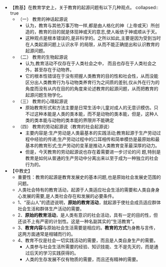 - 【教基】在教育学史上，关于教育的起源问题有以下几种观点。
  collapsed:: true
	- （一） 教育的神话起源说
		- 认为，教育与其他万事万物一样,都是由人格化的神（上帝或天）所创造的，教育的目的就是体现神或天的意志,使人皈依于神或顺从于天。
		- 这种观点是根本错误的,是非科学的。之所以如此,主要是因为受到当时在人类起源问题上认识水平
		  的局限，从而不能正确提出和认识教育的起源问题。
	- （二） 教育的生物起源说
		- 认为,教育活动不仅存在于人类社会之中， 而且也存在于人类社会之外，甚至存在于动物界。
		- 它的根本性错误在于没有把握人类教育的目的性和社会性，从而没能区分出人类教育行为与动物类养育行为之间质的差别,仅从外在行为的角度而没有从内在目的的角度来论述教育的起源问题，从而把教育的起源问题生物学化。
	- （三） 教育的心理起源说
		- 原始教育形式和方法主要是日常生活中儿童对成人的无意识模仿。只不过这种本能是人类的类本能，而不是动物的类本能，但是，这种人类的类本能与动物的类本能的界限并不能确定
	- （四） 教育的劳动起源说（教育的社会起源说）
		- 主要内容是:生产劳动是人类最基本的实践活动;教育起源于生产劳动过程中经验的传递;生产劳动过程中的口耳相传和简单模仿是最原始和最基本的教育形式;生产劳动的变革是推动人类教育变革最深厚的动力。
		- 但是，今天教育的劳动起源说也存在着需要进一步讨论的问
		  题,特别是教育是如何从普通的生产劳动中分离出来以至于成为一种独立的社会行为的。
- 【中教史】
	- 重要性：教育的起源是教育发展史的基本问题,也是原始社会发展史范围的问题。
	- 人类社会特有的教育活动，起源于人类适应社会生活的需要和人类自身身心发展的需要,是人类社会存在和发展的必要条件。
	- 1、“巫山人”的遗迹说明，**原始的教育活动**，就起源于使社会成员适应群体社会生活和群体生产活动的需要。
	- 2、**原始的教育活动**，是人类有意识的社会活动，具有一定的目的性，但还谈不上有严密的计划性。这是一种名副其实的“生活教育”。
	- 3、**教育内容**与原始社会生活需要是相应的。**教育的方式**为身教与言传，这两方面通常是相辅而行的。
	- 4、教育不仅是社会一切实践活动的需要，而且是人类自身生产的需要。
		- 人类参与社会生活所需要的经验、知识技能、生不是先天的，而是通过后天的学习实践获得的。
		- 人类的生存发展不仅有物质的需要，而且还有精神的需要。